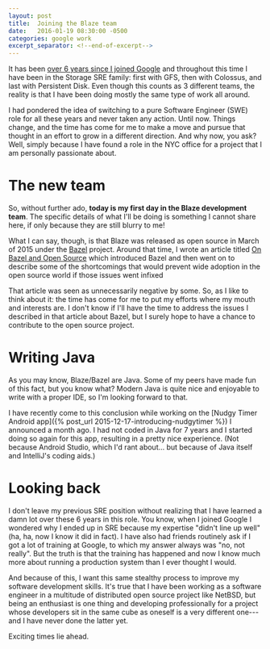 ```yaml
---
layout: post
title:  Joining the Blaze team
date:   2016-01-19 08:30:00 -0500
categories: google work
excerpt_separator: <!--end-of-excerpt-->
---
```


It has been [over 6 years since I joined
Google](https://medium.com/@jmmv/six-years-at-google-8b06563fab08) and
throughout this time I have been in the Storage SRE family: first with GFS,
then with Colossus, and last with Persistent Disk.  Even though this counts as
3 different teams, the reality is that I have been doing mostly the same type
of work all around.

I had pondered the idea of switching to a pure Software Engineer (SWE) role for
all these years and never taken any action.  Until now.  Things change, and the
time has come for me to make a move and pursue that thought in an effort to
grow in a different direction.  And why now, you ask?  Well, simply because I
have found a role in the NYC office for a project that I am personally
passionate about.

<!--end-of-excerpt-->

# The new team

So, without further ado, **today is my first day in the Blaze development
team**.  The specific details of what I'll be doing is something I cannot share
here, if only because they are still blurry to me!

What I can say, though, is that Blaze was released as open source in March of
2015 under the [Bazel](http://bazel.io/) project.  Around that time, I wrote an
article titled [On Bazel and Open
Source](/2015/04/on-bazel-and-open-source.html) which
introduced Bazel and then went on to describe some of the shortcomings that
would prevent wide adoption in the open source world if those issues went
infixed

That article was seen as unnecessarily negative by some. So, as I like to think
about it: the time has come for me to put my efforts where my mouth and
interests are.  I don't know if I'll have the time to address the issues I
described in that article about Bazel, but I surely hope to have a chance to
contribute to the open source project.

# Writing Java

As you may know, Blaze/Bazel are Java.  Some of my peers have made fun of this
fact, but you know what?  Modern Java is quite nice and enjoyable to write with
a proper IDE, so I'm looking forward to that.

I have recently come to this conclusion while working on the [Nudgy Timer
Android app]({% post_url 2015-12-17-introducing-nudgytimer %}) I announced a month
ago.  I had not coded in Java for 7 years and I started doing so again for this
app, resulting in a pretty nice experience.  (Not because Android Studio, which
I'd rant about... but because of Java itself and IntelliJ's coding aids.)

# Looking back

I don't leave my previous SRE position without realizing that I have learned a
damn lot over these 6 years in this role.  You know, when I joined Google I
wondered why I ended up in SRE because my expertise "didn't line up well" (ha,
ha, now I know it did in fact).  I have also had friends routinely ask if I got
a lot of training at Google, to which my answer always was "no, not really".
But the truth is that the training has happened and now I know much more about
running a production system than I ever thought I would.

And because of this, I want this same stealthy process to improve my software
development skills.  It's true that I have been working as a software engineer
in a multitude of distributed open source project like NetBSD, but being an
enthusiast is one thing and developing professionally for a project whose
developers sit in the same cube as oneself is a very different one---and I
have never done the latter yet.

Exciting times lie ahead.
